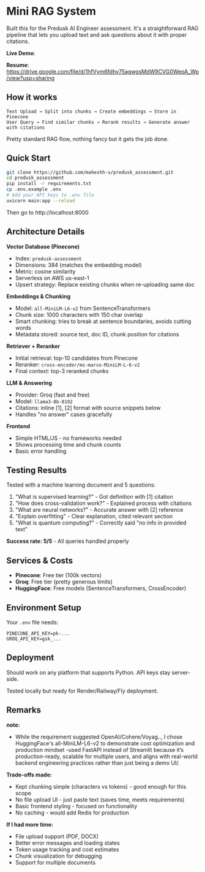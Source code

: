 # Mini RAG System

Built this for the Predusk AI Engineer assessment. It's a straightforward RAG pipeline that lets you upload text and ask questions about it with proper citations.

**Live Demo**: 

**Resume**: https://drive.google.com/file/d/1hfVym6fdhv75agwgsMdW9CVG0WepA_Wp/view?usp=sharing

## How it works

```
Text Upload → Split into chunks → Create embeddings → Store in Pinecone
User Query → Find similar chunks → Rerank results → Generate answer with citations
```

Pretty standard RAG flow, nothing fancy but it gets the job done.

## Quick Start

```bash
git clone https://github.com/maheshh-v/predusk_assessment.git
cd predusk_assessment
pip install -r requirements.txt
cp .env.example .env
# Add your API keys to .env file
uvicorn main:app --reload
```

Then go to http://localhost:8000

## Architecture Details

**Vector Database (Pinecone)**
- Index: `predusk-assessment`
- Dimensions: 384 (matches the embedding model)
- Metric: cosine similarity
- Serverless on AWS us-east-1
- Upsert strategy: Replace existing chunks when re-uploading same doc

**Embeddings & Chunking**
- Model: `all-MiniLM-L6-v2` from SentenceTransformers
- Chunk size: 1000 characters with 150 char overlap
- Smart chunking: tries to break at sentence boundaries, avoids cutting words
- Metadata stored: source text, doc ID, chunk position for citations

**Retriever + Reranker**
- Initial retrieval: top-10 candidates from Pinecone
- Reranker: `cross-encoder/ms-marco-MiniLM-L-6-v2`
- Final context: top-3 reranked chunks

**LLM & Answering**
- Provider: Groq (fast and free)
- Model: `llama3-8b-8192`
- Citations: inline [1], [2] format with source snippets below
- Handles "no answer" cases gracefully

**Frontend**
- Simple HTML/JS - no frameworks needed
- Shows processing time and chunk counts
- Basic error handling

## Testing Results

Tested with a machine learning document and 5 questions:

1. "What is supervised learning?" - Got definition with [1] citation
2. "How does cross-validation work?"  - Explained process with citations
3. "What are neural networks?" - Accurate answer with [2] reference
4. "Explain overfitting"  - Clear explanation, cited relevant section
5. "What is quantum computing?"  - Correctly said "no info in provided text"

**Success rate: 5/5** - All queries handled properly

## Services & Costs

- **Pinecone**: Free tier (100k vectors)
- **Groq**: Free tier (pretty generous limits)
- **HuggingFace**: Free models (SentenceTransformers, CrossEncoder)



## Environment Setup

Your `.env` file needs:
```
PINECONE_API_KEY=pk-...
GROQ_API_KEY=gsk_...
```

## Deployment

Should work on any platform that supports Python. API keys stay server-side.

Tested locally but ready for Render/Railway/Fly deployment.

## Remarks

**note:**
- While the requirement suggested OpenAI/Cohere/Voyag.., I chose HuggingFace's all-MiniLM-L6-v2 to demonstrate cost optimization and production mindset 
-used FastAPI instead of Streamlit because it’s production-ready, scalable for multiple users, and aligns with real-world backend engineering practices rather than just being a demo UI/.



**Trade-offs made:**
- Kept chunking simple (characters vs tokens) - good enough for this scope
- No file upload UI - just paste text (saves time, meets requirements)
- Basic frontend styling - focused on functionality
- No caching - would add Redis for production

**If I had more time:**
- File upload support (PDF, DOCX)
- Better error messages and loading states
- Token usage tracking and cost estimates
- Chunk visualization for debugging
- Support for multiple documents

